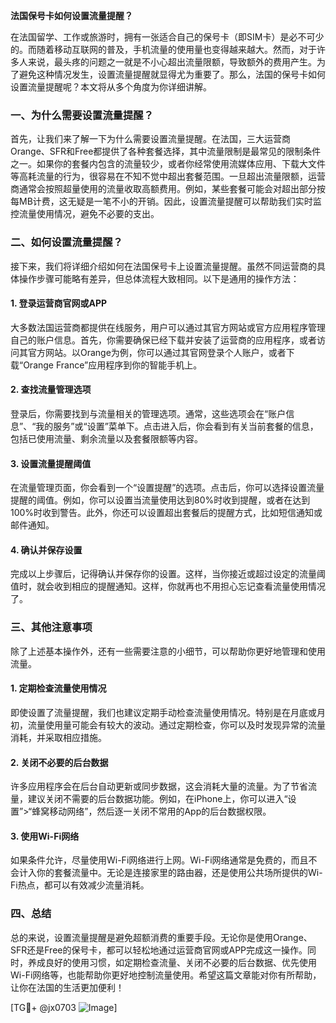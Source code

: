**法国保号卡如何设置流量提醒？**

在法国留学、工作或旅游时，拥有一张适合自己的保号卡（即SIM卡）是必不可少的。而随着移动互联网的普及，手机流量的使用量也变得越来越大。然而，对于许多人来说，最头疼的问题之一就是不小心超出流量限额，导致额外的费用产生。为了避免这种情况发生，设置流量提醒就显得尤为重要了。那么，法国的保号卡如何设置流量提醒呢？本文将从多个角度为你详细讲解。

### 一、为什么需要设置流量提醒？

首先，让我们来了解一下为什么需要设置流量提醒。在法国，三大运营商Orange、SFR和Free都提供了各种套餐选择，其中流量限制是最常见的限制条件之一。如果你的套餐内包含的流量较少，或者你经常使用流媒体应用、下载大文件等高耗流量的行为，很容易在不知不觉中超出套餐范围。一旦超出流量限额，运营商通常会按照超量使用的流量收取高额费用。例如，某些套餐可能会对超出部分按每MB计费，这无疑是一笔不小的开销。因此，设置流量提醒可以帮助我们实时监控流量使用情况，避免不必要的支出。

### 二、如何设置流量提醒？

接下来，我们将详细介绍如何在法国保号卡上设置流量提醒。虽然不同运营商的具体操作步骤可能略有差异，但总体流程大致相同。以下是通用的操作方法：

#### 1. 登录运营商官网或APP

大多数法国运营商都提供在线服务，用户可以通过其官方网站或官方应用程序管理自己的账户信息。首先，你需要确保已经下载并安装了运营商的应用程序，或者访问其官方网站。以Orange为例，你可以通过其官网登录个人账户，或者下载“Orange France”应用程序到你的智能手机上。

#### 2. 查找流量管理选项

登录后，你需要找到与流量相关的管理选项。通常，这些选项会在“账户信息”、“我的服务”或“设置”菜单下。点击进入后，你会看到有关当前套餐的信息，包括已使用流量、剩余流量以及套餐限额等内容。

#### 3. 设置流量提醒阈值

在流量管理页面，你会看到一个“设置提醒”的选项。点击后，你可以选择设置流量提醒的阈值。例如，你可以设置当流量使用达到80%时收到提醒，或者在达到100%时收到警告。此外，你还可以设置超出套餐后的提醒方式，比如短信通知或邮件通知。

#### 4. 确认并保存设置

完成以上步骤后，记得确认并保存你的设置。这样，当你接近或超过设定的流量阈值时，就会收到相应的提醒通知。这样，你就再也不用担心忘记查看流量使用情况了。

### 三、其他注意事项

除了上述基本操作外，还有一些需要注意的小细节，可以帮助你更好地管理和使用流量。

#### 1. 定期检查流量使用情况

即使设置了流量提醒，我们也建议定期手动检查流量使用情况。特别是在月底或月初，流量使用量可能会有较大的波动。通过定期检查，你可以及时发现异常的流量消耗，并采取相应措施。

#### 2. 关闭不必要的后台数据

许多应用程序会在后台自动更新或同步数据，这会消耗大量的流量。为了节省流量，建议关闭不需要的后台数据功能。例如，在iPhone上，你可以进入“设置”>“蜂窝移动网络”，然后逐一关闭不常用的App的后台数据权限。

#### 3. 使用Wi-Fi网络

如果条件允许，尽量使用Wi-Fi网络进行上网。Wi-Fi网络通常是免费的，而且不会计入你的套餐流量中。无论是连接家里的路由器，还是使用公共场所提供的Wi-Fi热点，都可以有效减少流量消耗。

### 四、总结

总的来说，设置流量提醒是避免超额消费的重要手段。无论你是使用Orange、SFR还是Free的保号卡，都可以轻松地通过运营商官网或APP完成这一操作。同时，养成良好的使用习惯，如定期检查流量、关闭不必要的后台数据、优先使用Wi-Fi网络等，也能帮助你更好地控制流量使用。希望这篇文章能对你有所帮助，让你在法国的生活更加便利！

[TG💪+ @jx0703 ![Image](https://github.com/user-attachments/assets/dbca1d08-cadb-493c-b0ec-ad6f7a83f270)]
